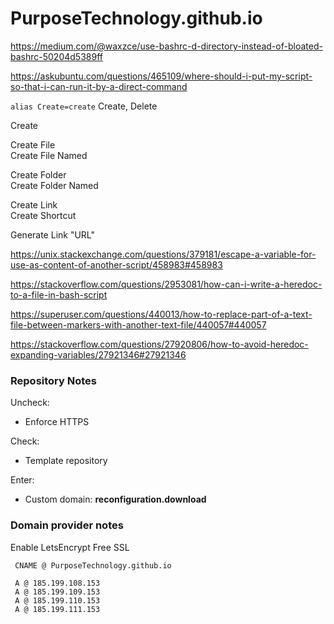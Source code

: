 # PurposeTechnology.github.io

https://medium.com/@waxzce/use-bashrc-d-directory-instead-of-bloated-bashrc-50204d5389ff

https://askubuntu.com/questions/465109/where-should-i-put-my-script-so-that-i-can-run-it-by-a-direct-command

``
alias Create=create
``
Create, Delete


Create  

Create File   
Create File Named

Create Folder  
Create Folder Named  

Create Link  
Create Shortcut  

Generate Link "URL"  

https://unix.stackexchange.com/questions/379181/escape-a-variable-for-use-as-content-of-another-script/458983#458983


https://stackoverflow.com/questions/2953081/how-can-i-write-a-heredoc-to-a-file-in-bash-script

https://superuser.com/questions/440013/how-to-replace-part-of-a-text-file-between-markers-with-another-text-file/440057#440057

https://stackoverflow.com/questions/27920806/how-to-avoid-heredoc-expanding-variables/27921346#27921346


### Repository Notes

Uncheck: 
* Enforce HTTPS 

Check: 
* Template repository 

Enter: 
* Custom domain: **reconfiguration.download**


### Domain provider notes
Enable LetsEncrypt Free SSL

```
 CNAME @ PurposeTechnology.github.io

 A @ 185.199.108.153  
 A @ 185.199.109.153  
 A @ 185.199.110.153  
 A @ 185.199.111.153  
```
